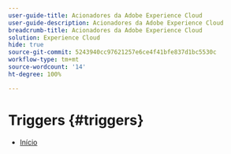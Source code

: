 ```yaml
---
user-guide-title: Acionadores da Adobe Experience Cloud
user-guide-description: Acionadores da Adobe Experience Cloud
breadcrumb-title: Acionadores da Adobe Experience Cloud
solution: Experience Cloud
hide: true
source-git-commit: 5243940cc97621257e6ce4f41bfe837d1bc5530c
workflow-type: tm+mt
source-wordcount: '14'
ht-degree: 100%

---
```


# Triggers {#triggers}

* [Início](home.md)
